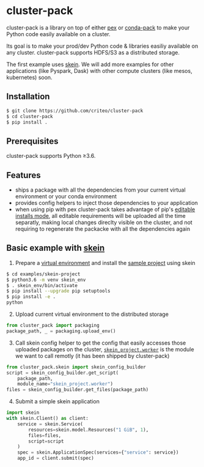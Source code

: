 # cluster-pack

cluster-pack is a library on top of either [pex][pex] or [conda-pack][conda-pack] to make your Python code easily available on a cluster.

Its goal is to make your prod/dev Python code & libraries easiliy available on any cluster. cluster-pack supports HDFS/S3 as a distributed storage.

The first example uses [skein][skein-github]. We will add more examples for other applications (like Pyspark, Dask) with other compute clusters (like mesos, kubernetes) soon.


## Installation

```bash
$ git clone https://github.com/criteo/cluster-pack
$ cd cluster-pack
$ pip install .
```

## Prerequisites

cluster-pack supports Python ≥3.6.

## Features

- ships a package with all the dependencies from your current virtual environment or your conda environment
- provides config helpers to inject those dependencies to your application
- when using pip with pex cluster-pack takes advantage of pip's [editable installs mode][editable installs mode], all editable requirements will be uploaded all the time separatly, making local changes direclty visible on the cluster, and not requiring to regenerate the packacke with all the dependencies again


## Basic example with [skein][skein]


1) Prepare a [virtual environment][virtual environment] and install the [sample project](https://github.com/criteo/cluster-pack/tree/master/examples/skein-project) using skein

```bash
$ cd examples/skein-project
$ python3.6 -m venv skein_env
$ . skein_env/bin/activate
$ pip install --upgrade pip setuptools
$ pip install -e .
python
```

2) Upload current virtual environment to the distributed storage

```python
from cluster_pack import packaging
package_path, _ = packaging.upload_env()
```

3) Call skein config helper to get the config that easily accesses those uploaded packages on the cluster,
   [`skein_project.worker`][skein_project.worker] is the module we want to call remotly (it has been shipped by cluster-pack)

```python
from cluster_pack.skein import skein_config_builder
script = skein_config_builder.get_script(
    package_path, 
    module_name="skein_project.worker")
files = skein_config_builder.get_files(package_path)
```

4) Submit a simple skein application

```python
import skein
with skein.Client() as client:
    service = skein.Service(
        resources=skein.model.Resources("1 GiB", 1),
        files=files,
        script=script
    )
    spec = skein.ApplicationSpec(services={"service": service})
    app_id = client.submit(spec)
```

[pex]: (https://github.com/pantsbuild/pex)
[conda-pack]: (https://github.com/conda/conda-pack)
[editable installs mode]: (https://pip.pypa.io/en/stable/reference/pip_install/#editable-installs)
[skein_project.worker]: https://github.com/criteo/cluster-pack/blob/master/cluster_pack/examples/skein-project/skein_project/worker.py
[virtual environment]: (https://docs.python.org/3/tutorial/venv.html)
[skein-github]: (https://github.com/jcrist/skein)
[skein]: (https://jcrist.github.io/skein/quickstart.html)
